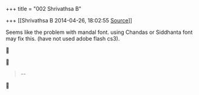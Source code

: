 +++
title = "002 Shrivathsa B"

+++
[[Shrivathsa B	2014-04-26, 18:02:55 [Source](https://groups.google.com/g/samskrita/c/PRrstKdBhxs)]]



Seems like the problem with mandal font. using Chandas or Siddhanta font may fix this. (have not used adobe flash cs3).  

  
  





> --  



